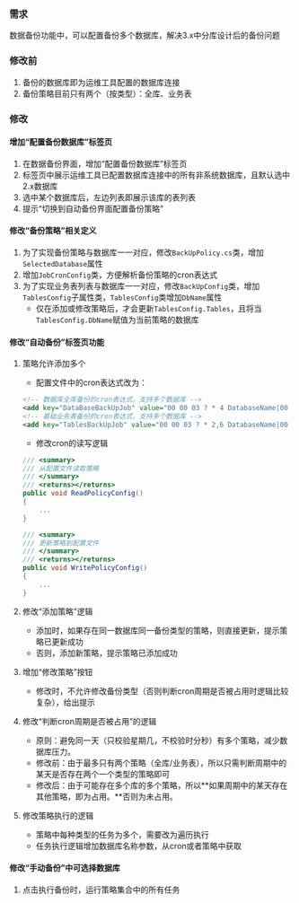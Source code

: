 ### 需求

数据备份功能中，可以配置备份多个数据库，解决3.x中分库设计后的备份问题

### 修改前

1. 备份的数据库即为运维工具配置的数据库连接
2. 备份策略目前只有两个（按类型）：全库、业务表

### 修改

#### 增加“配置备份数据库”标签页

1. 在数据备份界面，增加“配置备份数据库”标签页
2. 标签页中展示运维工具已配置数据库连接中的所有非系统数据库，且默认选中2.x数据库
3. 选中某个数据库后，左边列表即展示该库的表列表
5. 提示“切换到自动备份界面配置备份策略”

#### 修改“备份策略”相关定义

1. 为了实现备份策略与数据库一一对应，修改`BackUpPolicy.cs`类，增加`SelectedDatabase`属性
2. 增加`JobCronConfig`类，方便解析备份策略的cron表达式
3. 为了实现业务表列表与数据库一一对应，修改`BackUpConfig`类，增加`TablesConfig`子属性类，`TablesConfig`类增加`DbName`属性
   - 仅在添加或修改策略后，才会更新`TablesConfig.Tables`，且将当`TablesConfig.DbName`赋值为当前策略的数据库

#### 修改“自动备份”标签页功能

1. 策略允许添加多个

   - 配置文件中的cron表达式改为：

   ```xml
   <!-- 数据库全库备份的cron表达式，支持多个数据库 -->
   <add key="DataBaseBackUpJob" value="00 00 03 ? * 4 DatabaseName|00 00 03 ? * 4 DatabaseName|00 00 03 ? * 4 DatabaseName"/>
   <!-- 基础业务表备份的cron表达式，支持多个数据库 -->
   <add key="TablesBackUpJob" value="00 00 03 ? * 2,6 DatabaseName|00 00 03 ? * 2,6 DatabaseName|00 00 03 ? * 2,6 DatabaseName"/>
   ```

   - 修改cron的读写逻辑

   ```C#
   /// <summary>
   /// 从配置文件读取策略
   /// </summary>
   /// <returns></returns>
   public void ReadPolicyConfig()
   {
       ...
   }
   
   /// <summary>
   /// 更新策略到配置文件
   /// </summary>
   /// <returns></returns>
   public void WritePolicyConfig()
   {
       ...
   }
   ```

2. 修改“添加策略”逻辑

   - 添加时，如果存在同一数据库同一备份类型的策略，则直接更新，提示策略已更新成功
   - 否则，添加新策略，提示策略已添加成功

3. 增加“修改策略”按钮

   - 修改时，不允许修改备份类型（否则判断cron周期是否被占用时逻辑比较复杂），给出提示

4. 修改“判断cron周期是否被占用”的逻辑

   - 原则：避免同一天（只校验星期几，不校验时分秒）有多个策略，减少数据库压力。
   - 修改前：由于最多只有两个策略（全库/业务表），所以只需判断周期中的某天是否存在两个一个类型的策略即可
   - 修改后：由于可能存在多个库的多个策略，所以**如果周期中的某天存在其他策略，即为占用。**否则为未占用。

5. 修改策略执行的逻辑

   - 策略中每种类型的任务为多个，需要改为遍历执行
   - 任务执行逻辑增加数据库名称参数，从cron或者策略中获取

#### 修改“手动备份”中可选择数据库

1. 点击执行备份时，运行策略集合中的所有任务


